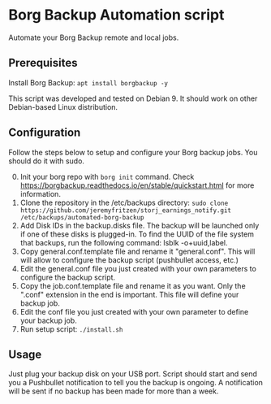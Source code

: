 # Borg Backup Automation script
Automate your Borg Backup remote and local jobs.

## Prerequisites
Install Borg Backup: ```apt install borgbackup -y```

This script was developed and tested on Debian 9.
It should work on other Debian-based Linux distribution.

## Configuration
Follow the steps below to setup and configure your Borg backup jobs.
You should do it with sudo.

0. Init your borg repo with ```borg init``` command. Check https://borgbackup.readthedocs.io/en/stable/quickstart.html for more information.
1. Clone the repository in the /etc/backups directory: ```sudo clone https://github.com/jeremyfritzen/storj_earnings_notify.git /etc/backups/automated-borg-backup```
2. Add Disk IDs in the backup.disks file. The backup will be launched only if one of these disks is plugged-in.
To find the UUID of the file system that backups, run the following command: lsblk -o+uuid,label.
3. Copy general.conf.template file and rename it "general.conf". This will will allow to configure the backup script (pushbullet access, etc.)
4. Edit the general.conf file you just created with your own parameters to configure the backup script.
5. Copy the job.conf.template file and rename it as you want. Only the ".conf" extension in the end is important. This file will define your backup job.
6. Edit the conf file you just created with your own parameter to define your backup job.
7. Run setup script: ```./install.sh```


## Usage
Just plug your backup disk on your USB port. Script should start and send you a Pushbullet notification to tell you the backup is ongoing.
A notification will be sent if no backup has been made for more than a week.
